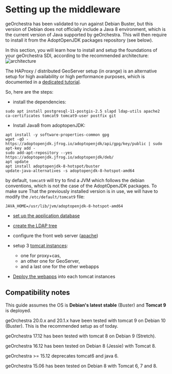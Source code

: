 # Setting up the middleware

geOrchestra has been validated to run against Debian Buster, but this version of Debian does not officially include a Java 8 environment, which is the
current version of Java supported by geOrchestra. This will then require to install it from the AdoptOpenJDK packages repository (see below).

In this section, you will learn how to install and setup the foundations of your geOrchestra SDI, according to the recommended architecture:
![architecture](https://cloud.githubusercontent.com/assets/265319/5538326/ea5a8e32-8ab1-11e4-8d21-00685457a912.png)

The HAProxy / distributed GeoServer setup (in orange) is an alternative setup for high availability or high performance purposes, which is documented in a [dedicated tutorial](tutorials/geoserver_clustering.md).


So, here are the steps:

 * install the dependencies:
```
sudo apt install postgresql-11-postgis-2.5 slapd ldap-utils apache2 ca-certificates tomcat9 tomcat9-user postfix git
```
 * Install Java8 from adoptopenJDK:
 ```
apt install -y software-properties-common gpg
wget -qO - https://adoptopenjdk.jfrog.io/adoptopenjdk/api/gpg/key/public | sudo apt-key add -
sudo add-apt-repository --yes https://adoptopenjdk.jfrog.io/adoptopenjdk/deb/
apt update
apt install adoptopenjdk-8-hotspot/buster
update-java-alternatives -s adoptopenjdk-8-hotspot-amd64
 ```

by default, `tomcat9` will try to find a JVM which follows the debian conventions, which is not the case of the AdoptOpenJDK packages. To make sure That
the previously installed version is in use, we will have to modify the `/etc/default/tomcat9` file:

```
JAVA_HOME=/usr/lib/jvm/adoptopenjdk-8-hotspot-amd64
```

 * [set up the application database](setup/postgresql.md)

 * [create the LDAP tree](setup/openldap.md)

 * configure the front web server ([apache](setup/apache.md))

 * setup 3 [tomcat instances](setup/tomcat.md):
   * one for proxy+cas,
   * an other one for GeoServer,
   * and a last one for the other webapps

 * [Deploy the webapps](setup/deploy_wars.md) into each tomcat instances

## Compatibility notes

This guide assumes the OS is **Debian's latest stable** (Buster) and **Tomcat 9** is deployed.

geOrchestra 20.0.x and 20.1.x have been tested with tomcat 9 on Debian 10 (Buster). This is the recommended setup as of today.

geOrchestra 17.12 has been tested with tomcat 8 on Debian 9 (Stretch).

geOrchestra 16.12 has been tested on Debian 8 (Jessie) with Tomcat 8.

geOrchestra >= 15.12 deprecates tomcat6 and java 6.

geOrchestra 15.06 has been tested on Debian 8 with Tomcat 6, 7 and 8.
